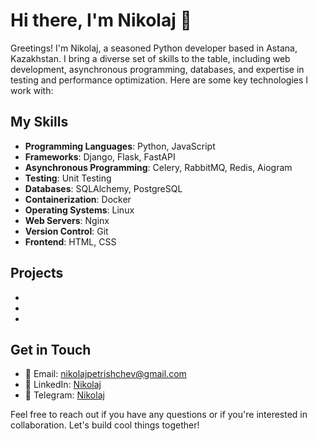 # Hi there, I'm Nikolaj 👋

Greetings! I'm Nikolaj, a seasoned Python developer based in Astana, Kazakhstan. I bring a diverse set of skills to the table, including web development, asynchronous programming, databases, and expertise in testing and performance optimization. Here are some key technologies I work with:

## My Skills

- **Programming Languages**: Python, JavaScript
- **Frameworks**: Django, Flask, FastAPI
- **Asynchronous Programming**: Celery, RabbitMQ, Redis, Aiogram
- **Testing**: Unit Testing
- **Databases**: SQLAlchemy, PostgreSQL
- **Containerization**: Docker
- **Operating Systems**: Linux
- **Web Servers**: Nginx
- **Version Control**: Git
- **Frontend**: HTML, CSS

## Projects

- [NixBlog]: https://github.com/Nikolaj-dev/django-mvt-postgresql-postblog
- [Aniverse]: https://github.com/Nikolaj-dev/Aniverse
- [CourseBot]: https://github.com/Nikolaj-dev/aiogrambot_testcase

## Get in Touch

- 📧 Email: nikolajpetrishchev@gmail.com
- 💼 LinkedIn: [Nikolaj](https://www.linkedin.com/in/nikolaj-dev/)
- 📱 Telegram: [Nikolaj](https://t.me/NikolajPetrishchev)


Feel free to reach out if you have any questions or if you're interested in collaboration. Let's build cool things together!


